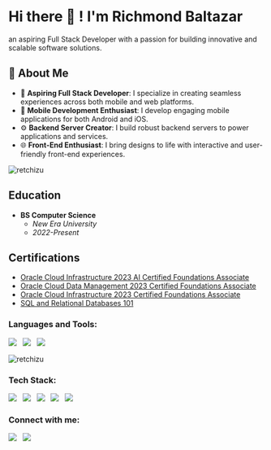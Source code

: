 # Hi there 👋 ! I'm Richmond Baltazar

an aspiring Full Stack Developer with a passion for building innovative and scalable software solutions. 

## 🚀 About Me

- 🌟 **Aspiring Full Stack Developer**: I specialize in creating seamless experiences across both mobile and web platforms.
- 📱 **Mobile Development Enthusiast**: I develop engaging mobile applications for both Android and iOS.
- ⚙️ **Backend Server Creator**: I build robust backend servers to power applications and services.
- 🌐 **Front-End Enthusiast**: I bring designs to life with interactive and user-friendly front-end experiences.

<p align="left"> <img src="https://komarev.com/ghpvc/?username=retchizu&label=Profile%20views&color=0e75b6&style=flat" alt="retchizu" /> </p>

## Education
- **BS Computer Science**
  - *New Era University*
  - *2022-Present*

## Certifications
- [Oracle Cloud Infrastructure 2023 AI Certified Foundations Associate](https://catalog-education.oracle.com/pls/certview/sharebadge?id=B64AD4122B5DCC6442D85E1653592E45778023B73CDA5E3B1DC682F4E1443B73)
- [Oracle Cloud Data Management 2023 Certified Foundations Associate](https://catalog-education.oracle.com/pls/certview/sharebadge?id=FC825EC249A26539EEEA5993BA8971DBAE5F990293E3C426AA39C347B9863787)
- [Oracle Cloud Infrastructure 2023 Certified Foundations Associate](https://catalog-education.oracle.com/pls/certview/sharebadge?id=DE5065274D0F414BDF837CE3B4471F02200A8B3B1299C2BA83EF8433AB4DD6D2)
- [SQL and Relational Databases 101](https://courses.cognitiveclass.ai/certificates/2ecaedcfbf3e40cca12cb5e48e55308a)

<h3 align="left">Languages and Tools:</h3>
<p align="left"> 
  <img src="https://img.shields.io/badge/JavaScript-323330?style=for-the-badge&logo=javascript&logoColor=F7DF1E"/> &nbsp <img src="https://img.shields.io/badge/TypeScript-007ACC?style=for-the-badge&logo=typescript&logoColor=white"/>
  &nbsp <img src="https://img.shields.io/badge/MySQL-005C84?style=for-the-badge&logo=mysql&logoColor=white"/>
  <p><img align="center" src="https://github-readme-stats.vercel.app/api/top-langs?username=retchizu&show_icons=true&locale=en&layout=compact" alt="retchizu" /></p>
</p>

<h3 align="left">Tech Stack:</h3>
<P>
  <img src="https://img.shields.io/badge/Express%20js-000000?style=for-the-badge&logo=express&logoColor=white"/> &nbsp <img src="https://img.shields.io/badge/Node%20js-339933?style=for-the-badge&logo=nodedotjs&logoColor=white"/>
  &nbsp <img src="https://img.shields.io/badge/firebase-ffca28?style=for-the-badge&logo=firebase&logoColor=black"/> &nbsp <img src="https://img.shields.io/badge/React_Native-20232A?style=for-the-badge&logo=react&logoColor=61DAFB"/>
  &nbsp <img src="https://img.shields.io/badge/MongoDB-4EA94B?style=for-the-badge&logo=mongodb&logoColor=white"/>
</P>


<h3 align="left">Connect with me:</h3>
<p align="left">
<a href="https://fb.com/rchmndbltzr" target="blank"> <img src="https://img.shields.io/badge/Facebook-1877F2?style=for-the-badge&logo=facebook&logoColor=white"/></a> &nbsp
<a href="https://www.linkedin.com/in/richmond-baltazar-89b00b120/"> <img src="https://img.shields.io/badge/LinkedIn-0077B5?style=for-the-badge&logo=linkedin&logoColor=white"/> </a>
</p>
